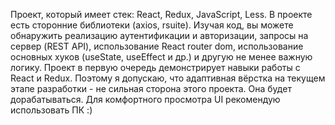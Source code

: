 Проект, который имеет стек: React, Redux, JavaScript, Less.
В проекте есть сторонние библиотеки (axios, rsuite). 
Изучая код, вы можете обнаружить реализацию аутентификации и авторизации, запросы на сервер (REST API), использование React router dom, использование основных хуков (useState, useEffect  и др.) и другую не менее важную логику. 
Проект в первую очередь демонстрирует навыки работы с React и Redux. Поэтому я допускаю, что адаптивная вёрстка на текущем этапе разработки - не сильная сторона этого проекта. Она будет дорабатываться. Для комфортного просмотра UI рекомендую использовать ПК :)

